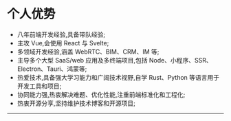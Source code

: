 
# 个人优势

- 八年前端开发经验,具备带队经验;
- 主攻 Vue,会使用 React 与 Svelte;
- 多领域开发经验,涵盖 WebRTC、BIM、CRM、IM 等;
- 主导多个大型 SaaS/web 应用及多终端项目,包括 Node、小程序、SSR、Electron、Tauri、鸿蒙等;
- 热爱技术,具备强大学习能力和广阔技术视野,自学 Rust、Python 等语言用于开发工具和项目;
- 协同能力强,热衷解决难题、优化性能,注重前端标准化和工程化;
- 热衷开源分享,坚持维护技术博客和开源项目;
 
 
<!-- <Toc   minDepth="1" maxDepth="2"></Toc>
 -->

---